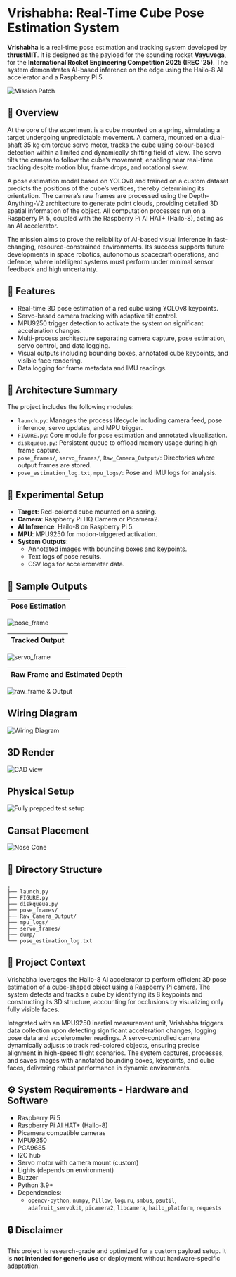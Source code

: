 # Vrishabha: Real-Time Cube Pose Estimation System

**Vrishabha** is a real-time pose estimation and tracking system developed by **thrustMIT**. It is designed as the payload for the sounding rocket **Vayuvega**, for the **International Rocket Engineering Competition 2025 (IREC '25)**. The system demonstrates AI-based inference on the edge using the Hailo-8 AI accelerator and a Raspberry Pi 5.

![Mission Patch](https://github.com/user-attachments/assets/3fd351c0-2ae0-47ac-92b4-4fe3c0cd5a11)

## 🧠 Overview

At the core of the experiment is a cube mounted on a spring, simulating a target undergoing unpredictable movement. A camera, mounted on a dual-shaft 35 kg·cm torque servo motor, tracks the cube using colour-based detection within a limited and dynamically shifting field of view. The servo tilts the camera to follow the cube’s movement, enabling near real-time tracking despite motion blur, frame drops, and rotational skew.

A pose estimation model based on YOLOv8 and trained on a custom dataset predicts the positions of the cube’s vertices, thereby determining its orientation. The camera’s raw frames are processed using the Depth-Anything-V2 architecture to generate point clouds, providing detailed 3D spatial information of the object. All computation processes run on a Raspberry Pi 5, coupled with the Raspberry Pi AI HAT+ (Hailo-8), acting as an AI accelerator.

The mission aims to prove the reliability of AI-based visual inference in fast-changing, resource-constrained environments. Its success supports future developments in space robotics, autonomous spacecraft operations, and defence, where intelligent systems must perform under minimal sensor feedback and high uncertainty.

## 🚀 Features

- Real-time 3D pose estimation of a red cube using YOLOv8 keypoints.
- Servo-based camera tracking with adaptive tilt control.
- MPU9250 trigger detection to activate the system on significant acceleration changes.
- Multi-process architecture separating camera capture, pose estimation, servo control, and data logging.
- Visual outputs including bounding boxes, annotated cube keypoints, and visible face rendering.
- Data logging for frame metadata and IMU readings.

## 🔧 Architecture Summary

The project includes the following modules:

- `launch.py`: Manages the process lifecycle including camera feed, pose inference, servo updates, and MPU trigger.
- `FIGURE.py`: Core module for pose estimation and annotated visualization.
- `diskqueue.py`: Persistent queue to offload memory usage during high frame capture.
- `pose_frames/`, `servo_frames/`, `Raw_Camera_Output/`: Directories where output frames are stored.
- `pose_estimation_log.txt`, `mpu_logs/`: Pose and IMU logs for analysis.

## 🧪 Experimental Setup

- **Target**: Red-colored cube mounted on a spring.
- **Camera**: Raspberry Pi HQ Camera or Picamera2.
- **AI Inference**: Hailo-8 on Raspberry Pi 5.
- **MPU**: MPU9250 for motion-triggered activation.
- **System Outputs**:
  - Annotated images with bounding boxes and keypoints.
  - Text logs of pose results.
  - CSV logs for accelerometer data.

## 📸 Sample Outputs

| Pose Estimation |
|-----------------|
 ![pose_frame](https://github.com/user-attachments/assets/1946a489-69f5-4a85-8ee1-c11eea98c84a) 

| Tracked Output |
|----------------|
 ![servo_frame](https://github.com/user-attachments/assets/2358ae15-7c9d-419b-8aa0-53683a1dd4c7) 

| Raw Frame and Estimated Depth |
|-------------------------------|
 ![raw_frame & Output](https://github.com/user-attachments/assets/e9b340b1-2bee-4004-a3de-10c1799529a2) 

## Wiring Diagram

 ![Wiring Diagram](https://github.com/user-attachments/assets/aec363d2-a506-4a8e-a4e3-a069ddc714b6)

## 3D Render

 ![CAD view](https://github.com/user-attachments/assets/fa540125-c2a5-44df-ac28-6f1469461d34) 

## Physical Setup

 ![Fully prepped test setup](https://github.com/user-attachments/assets/7656c69d-550d-4cc4-92f2-6b88b856798d) 

## Cansat Placement

 ![Nose Cone](https://github.com/user-attachments/assets/de2847de-08e3-4a44-bbd4-8b6a4d300d8b) 

## 📂 Directory Structure

```
.
├── launch.py
├── FIGURE.py
├── diskqueue.py
├── pose_frames/
├── Raw_Camera_Output/
├── mpu_logs/
├── servo_frames/
├── dump/
└── pose_estimation_log.txt
```

## 📌 Project Context

Vrishabha leverages the Hailo-8 AI accelerator to perform efficient 3D pose estimation of a cube-shaped object using a Raspberry Pi camera. The system detects and tracks a cube by identifying its 8 keypoints and constructing its 3D structure, accounting for occlusions by visualizing only fully visible faces.

Integrated with an MPU9250 inertial measurement unit, Vrishabha triggers data collection upon detecting significant acceleration changes, logging pose data and accelerometer readings. A servo-controlled camera dynamically adjusts to track red-colored objects, ensuring precise alignment in high-speed flight scenarios. The system captures, processes, and saves images with annotated bounding boxes, keypoints, and cube faces, delivering robust performance in dynamic environments.

## ⚙️ System Requirements - Hardware and Software

- Raspberry Pi 5
- Raspberry Pi AI HAT+ (Hailo-8)
- Picamera compatible cameras
- MPU9250
- PCA9685
- I2C hub
- Servo motor with camera mount (custom)
- Lights (depends on environment)
- Buzzer
- Python 3.9+
- Dependencies:
  - `opencv-python`, `numpy`, `Pillow`, `loguru`, `smbus`, `psutil`, `adafruit_servokit`, `picamera2`, `libcamera`, `hailo_platform`, `requests`

## 🔒 Disclaimer

This project is research-grade and optimized for a custom payload setup. It is **not intended for generic use** or deployment without hardware-specific adaptation.

